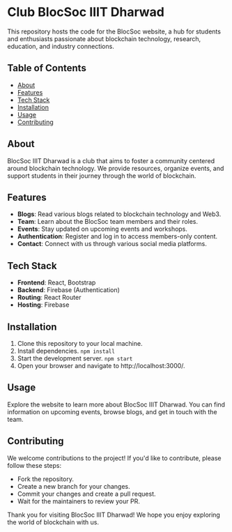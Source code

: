 # Club BlocSoc IIIT Dharwad

This repository hosts the code for the BlocSoc website, a hub for students and enthusiasts passionate about blockchain technology, research, education, and industry connections.

## Table of Contents
- [About](#about)
- [Features](#features)
- [Tech Stack](#tech-stack)
- [Installation](#installation)
- [Usage](#usage)
- [Contributing](#contributing)

## About
BlocSoc IIIT Dharwad is a club that aims to foster a community centered around blockchain technology. We provide resources, organize events, and support students in their journey through the world of blockchain.

## Features
- **Blogs**: Read various blogs related to blockchain technology and Web3.
- **Team**: Learn about the BlocSoc team members and their roles.
- **Events**: Stay updated on upcoming events and workshops.
- **Authentication**: Register and log in to access members-only content.
- **Contact**: Connect with us through various social media platforms.

## Tech Stack
- **Frontend**: React, Bootstrap
- **Backend**: Firebase (Authentication)
- **Routing**: React Router
- **Hosting**: Firebase

## Installation
1. Clone this repository to your local machine.
2. Install dependencies.
   ```npm install```
3. Start the development server.
   ```npm start```
4. Open your browser and navigate to http://localhost:3000/.

## Usage
Explore the website to learn more about BlocSoc IIIT Dharwad. You can find information on upcoming events, browse blogs, and get in touch with the team.

## Contributing
We welcome contributions to the project! If you'd like to contribute, please follow these steps:

- Fork the repository.
- Create a new branch for your changes.
- Commit your changes and create a pull request.
- Wait for the maintainers to review your PR.

Thank you for visiting BlocSoc IIIT Dharwad! We hope you enjoy exploring the world of blockchain with us.
